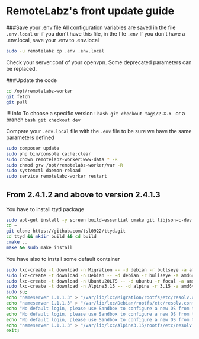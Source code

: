 # RemoteLabz's front update guide

###Save your .env file
All configuration variables are saved in the file `.env.local` or if you don't have this file, in the file `.env`
If you don't have a .env.local, save your .env to .env.local
```bash
sudo -u remotelabz cp .env .env.local
```
Check your server.conf of your openvpn. Some deprecated parameters can be replaced.

###Update the code
```bash
cd /opt/remotelabz-worker
git fetch
git pull
```

!!! info
    To choose a specific version :
    ```bash
    git checkout tags/2.X.Y
    ```
    or a branch
    ```bash
    git checkout dev
    ```

Compare your `.env.local` file with the `.env` file to be sure we have the same parameters defined 

```bash
sudo composer update
sudo php bin/console cache:clear
sudo chown remotelabz-worker:www-data * -R
sudo chmod g+w /opt/remotelabz-worker/var -R
sudo systemctl daemon-reload
sudo service remotelabz-worker restart
```

## From 2.4.1.2 and above to version 2.4.1.3

You have to install ttyd package

```bash
sudo apt-get install -y screen build-essential cmake git libjson-c-dev libwebsockets-dev
cd ~
git clone https://github.com/tsl0922/ttyd.git
cd ttyd && mkdir build && cd build
cmake ..
make && sudo make install
```

You have also to install some default container
```bash
sudo lxc-create -t download -n Migration -- -d debian -r bullseye -a amd64 --keyserver hkp://keyserver.ubuntu.com;
sudo lxc-create -t download -n Debian -- -d debian -r bullseye -a amd64 --keyserver hkp://keyserver.ubuntu.com;
sudo lxc-create -t download -n Ubuntu20LTS -- -d ubuntu -r focal -a amd64 --keyserver hkp://keyserver.ubuntu.com;
sudo lxc-create -t download -n Alpine3.15 -- -d alpine -r 3.15 -a amd64 --keyserver hkp://keyserver.ubuntu.com;
sudo su;
echo "nameserver 1.1.1.3" > "/var/lib/lxc/Migration/rootfs/etc/resolv.conf";
echo "nameserver 1.1.1.3" > "/var/lib/lxc/Debian/rootfs/etc/resolv.conf";
echo "No default login, please use Sandbox to configure a new OS from this" >> "/var/lib/lxc/Debian/rootfs/etc/issue";
echo "No default login, please use Sandbox to configure a new OS from this" >> "/var/lib/lxc/Ubuntu20LTS/rootfs/etc/issue";
echo "No default login, please use Sandbox to configure a new OS from this" >> "/var/lib/lxc/Alpine3.15/rootfs/etc/issue";
echo "nameserver 1.1.1.3" > "/var/lib/lxc/Alpine3.15/rootfs/etc/resolv.conf";
exit;
```